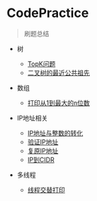 # CodePractice


> 刷题总结

- 树
  - [TopK问题](CodePractice/树/TopK问题.md)
  - [二叉树的最近公共祖先](CodePractice/树/二叉树的最近公共祖先.md)


- 数组
  - [打印从1到最大的n位数](CodePractice/数组/打印从1到最大的n位数.md)


- IP地址相关
  - [IP地址与整数的转化](CodePractice/IP地址相关/IP地址与整数的转化.md)
  - [验证IP地址](CodePractice/IP地址相关/验证IP地址.md)
  - [复原IP地址](CodePractice/IP地址相关/复原IP地址.md)
  - [IP到CIDR](CodePractice/IP地址相关/IP到CIDR.md) 


- 多线程
  - [线程交替打印](CodePractice/多线程/线程交替打印.md)